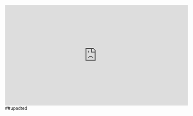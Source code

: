 <iframe width="600" height="330" src="https://youtu.be/bBPMBRbo4CE" title="YouTube video player" frameborder="0" allow="accelerometer; autoplay; clipboard-write; encrypted-media; gyroscope; picture-in-picture" allowfullscreen></iframe>
##upadted
